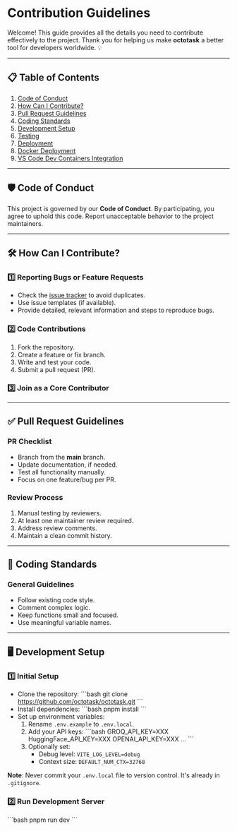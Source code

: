 # Contribution Guidelines

Welcome! This guide provides all the details you need to contribute effectively to the project. Thank you for helping us make **octotask** a better tool for developers worldwide. 💡

---

## 📋 Table of Contents

1. [Code of Conduct](#code-of-conduct)
2. [How Can I Contribute?](#how-can-i-contribute)
3. [Pull Request Guidelines](#pull-request-guidelines)
4. [Coding Standards](#coding-standards)
5. [Development Setup](#development-setup)
6. [Testing](#testing)
7. [Deployment](#deployment)
8. [Docker Deployment](#docker-deployment)
9. [VS Code Dev Containers Integration](#vs-code-dev-containers-integration)

---

## 🛡️ Code of Conduct

This project is governed by our **Code of Conduct**. By participating, you agree to uphold this code. Report unacceptable behavior to the project maintainers.

---

## 🛠️ How Can I Contribute?

### 1️⃣ Reporting Bugs or Feature Requests

- Check the [issue tracker](#) to avoid duplicates.
- Use issue templates (if available).
- Provide detailed, relevant information and steps to reproduce bugs.

### 2️⃣ Code Contributions

1. Fork the repository.
2. Create a feature or fix branch.
3. Write and test your code.
4. Submit a pull request (PR).

### 3️⃣ Join as a Core Contributor

---

## ✅ Pull Request Guidelines

### PR Checklist

- Branch from the **main** branch.
- Update documentation, if needed.
- Test all functionality manually.
- Focus on one feature/bug per PR.

### Review Process

1. Manual testing by reviewers.
2. At least one maintainer review required.
3. Address review comments.
4. Maintain a clean commit history.

---

## 📏 Coding Standards

### General Guidelines

- Follow existing code style.
- Comment complex logic.
- Keep functions small and focused.
- Use meaningful variable names.

---

## 🖥️ Development Setup

### 1️⃣ Initial Setup

- Clone the repository:
  \`\`\`bash
  git clone https://github.com/octotask/octotask.git
  \`\`\`
- Install dependencies:
  \`\`\`bash
  pnpm install
  \`\`\`
- Set up environment variables:
  1. Rename `.env.example` to `.env.local`.
  2. Add your API keys:
     \`\`\`bash
     GROQ_API_KEY=XXX
     HuggingFace_API_KEY=XXX
     OPENAI_API_KEY=XXX
     ...
     \`\`\`
  3. Optionally set:
     - Debug level: `VITE_LOG_LEVEL=debug`
     - Context size: `DEFAULT_NUM_CTX=32768`

**Note**: Never commit your `.env.local` file to version control. It's already in `.gitignore`.

### 2️⃣ Run Development Server

\`\`\`bash
pnpm run dev
\`\`\`
